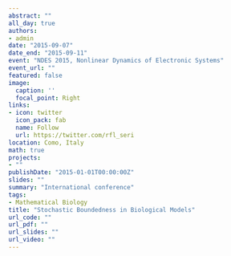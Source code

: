 ```yaml
---
abstract: ""
all_day: true
authors:
- admin
date: "2015-09-07"
date_end: "2015-09-11"
event: "NDES 2015, Nonlinear Dynamics of Electronic Systems"
event_url: ""
featured: false
image:
  caption: ''
  focal_point: Right
links:
- icon: twitter
  icon_pack: fab
  name: Follow
  url: https://twitter.com/rfl_seri
location: Como, Italy
math: true
projects:
- ""
publishDate: "2015-01-01T00:00:00Z"
slides: ""
summary: "International conference"
tags:
- Mathematical Biology
title: "Stochastic Boundedness in Biological Models"
url_code: ""
url_pdf: ""
url_slides: ""
url_video: ""
---
```

